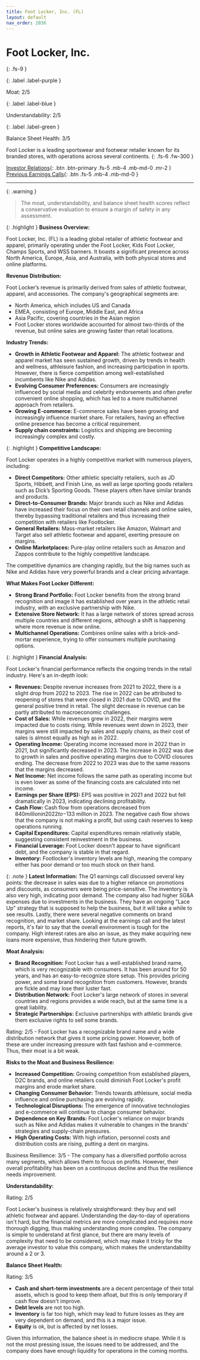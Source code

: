 ```yaml
---
title: Foot Locker, Inc. (FL)
layout: default
nav_order: 2036
---
```


# Foot Locker, Inc.
{: .fs-9 }

{: .label .label-purple }

Moat: 2/5

{: .label .label-blue }

Understandability: 2/5

{: .label .label-green }

Balance Sheet Health: 3/5

Foot Locker is a leading sportswear and footwear retailer known for its branded stores, with operations across several continents.
{: .fs-6 .fw-300 }

[Investor Relations](https://www.google.com/search?q=FL+investor+relations){: .btn .btn-primary .fs-5 .mb-4 .mb-md-0 .mr-2 }
[Previous Earnings Calls](https://discountingcashflows.com/company/FL/transcripts/){: .btn .fs-5 .mb-4 .mb-md-0 }

---

{: .warning }
>The moat, understandability, and balance sheet health scores reflect a conservative evaluation to ensure a margin of safety in any assessment.



{: .highlight }
**Business Overview:**

Foot Locker, Inc. (FL) is a leading global retailer of athletic footwear and apparel, primarily operating under the Foot Locker, Kids Foot Locker, Champs Sports, and WSS banners. It boasts a significant presence across North America, Europe, Asia, and Australia, with both physical stores and online platforms.

**Revenue Distribution:**

Foot Locker’s revenue is primarily derived from sales of athletic footwear, apparel, and accessories. The company's geographical segments are:

*   North America, which includes US and Canada
*   EMEA, consisting of Europe, Middle East, and Africa
*   Asia Pacific, covering countries in the Asian region
*  Foot Locker stores worldwide accounted for almost two-thirds of the revenue, but online sales are growing faster than retail locations.

**Industry Trends:**

*   **Growth in Athletic Footwear and Apparel:** The athletic footwear and apparel market has seen sustained growth, driven by trends in health and wellness, athleisure fashion, and increasing participation in sports. However, there is fierce competition among well-established incumbents like Nike and Adidas.
*   **Evolving Consumer Preferences:** Consumers are increasingly influenced by social media and celebrity endorsements and often prefer convenient online shopping, which has led to a more multichannel approach from retailers.
*   **Growing E-commerce:** E-commerce sales have been growing and increasingly influence market share. For retailers, having an effective online presence has become a critical requirement.
*  **Supply chain constraints:** Logistics and shipping are becoming increasingly complex and costly.

{: .highlight }
**Competitive Landscape:**

Foot Locker operates in a highly competitive market with numerous players, including:

*   **Direct Competitors:** Other athletic specialty retailers, such as JD Sports, Hibbett, and Finish Line, as well as large sporting goods retailers such as Dick’s Sporting Goods. These players often have similar brands and products. 
*   **Direct-to-Consumer Brands:** Major brands such as Nike and Adidas have increased their focus on their own retail channels and online sales, thereby bypassing traditional retailers and thus increasing their competition with retailers like Footlocker.
*   **General Retailers:** Mass-market retailers like Amazon, Walmart and Target also sell athletic footwear and apparel, exerting pressure on margins.
*   **Online Marketplaces:** Pure-play online retailers such as Amazon and Zappos contribute to the highly competitive landscape.
  
   The competitive dynamics are changing rapidly, but the big names such as Nike and Adidas have very powerful brands and a clear pricing advantage. 
  

**What Makes Foot Locker Different:**
*   **Strong Brand Portfolio:** Foot Locker benefits from the strong brand recognition and image it has established over years in the athletic retail industry, with an exclusive partnership with Nike.
*   **Extensive Store Network:** It has a large network of stores spread across multiple countries and different regions, although a shift is happening where more revenue is now online.
*   **Multichannel Operations:** Combines online sales with a brick-and-mortar experience, trying to offer consumers multiple purchasing options.

{: .highlight }
**Financial Analysis:**

Foot Locker's financial performance reflects the ongoing trends in the retail industry. Here's an in-depth look:

*   **Revenues:** Despite revenue increases from 2021 to 2022, there is a slight drop from 2022 to 2023. The rise in 2022 can be attributed to reopening of stores that were closed in 2021 due to COVID, and the general positive trend in retail. The slight decrease in revenue can be partly attributed to macroeconomic challenges.
*   **Cost of Sales:** While revenues grew in 2022, their margins were impacted due to costs rising. While revenues went down in 2023, their margins were still impacted by sales and supply chains, as their cost of sales is almost equally as high as in 2022.
*   **Operating Income:** Operating income increased more in 2022 than in 2021, but significantly decreased in 2023. The increase in 2022 was due to growth in sales and positive operating margins due to COVID closures ending. The decrease from 2022 to 2023 was due to the same reasons that the margins decreased.
*   **Net Income:** Net income follows the same path as operating income but is even lower as some of the financing costs are calculated into net income.
*   **Earnings per Share (EPS):** EPS was positive in 2021 and 2022 but fell dramatically in 2023, indicating declining profitability.
*   **Cash Flow:** Cash flow from operations decreased from $840 million in 2022 to -$133 million in 2023. The negative cash flow shows that the company is not making a profit, but using cash reserves to keep operations running.
*   **Capital Expenditures:** Capital expenditures remain relatively stable, suggesting consistent reinvestment in the business. 
*   **Financial Leverage:** Foot Locker doesn't appear to have significant debt, and the company is stable in that regard.
*  **Inventory:** Footlocker's inventory levels are high, meaning the company either has poor demand or too much stock on their hand.

{: .note }
**Latest Information:**
   The Q1 earnings call discussed several key points: the decrease in sales was due to a higher reliance on promotions and discounts, as consumers were being price-sensitive. The inventory is also very high, indicating poor demand. The company also had higher SG&A expenses due to investments in the business. They have an ongoing "Lace Up" strategy that is supposed to help the business, but it will take a while to see results. Lastly, there were several negative comments on brand recognition, and market share.
   Looking at the earnings call and the latest reports, it's fair to say that the overall environment is tough for the company. High interest rates are also an issue, as they make acquiring new loans more expensive, thus hindering their future growth.
   

**Moat Analysis:**
*   **Brand Recognition:** Foot Locker has a well-established brand name, which is very recognizable with consumers. It has been around for 50 years, and has an easy-to-recognize store setup. This provides pricing power, and some brand recognition from customers. However, brands are fickle and may lose their luster fast.
*   **Distribution Network:** Foot Locker's large network of stores in several countries and regions provides a wide reach, but at the same time is a great liability.
*   **Strategic Partnerships:** Exclusive partnerships with athletic brands give them exclusive rights to sell some brands.

Rating: 2/5 - Foot Locker has a recognizable brand name and a wide distribution network that gives it some pricing power. However, both of these are under increasing pressure with fast fashion and e-commerce. Thus, their moat is a bit weak.

**Risks to the Moat and Business Resilience:**
*   **Increased Competition:** Growing competition from established players, D2C brands, and online retailers could diminish Foot Locker's profit margins and erode market share.
*   **Changing Consumer Behavior:** Trends towards athleisure, social media influence and online purchasing are evolving rapidly.
*   **Technological Disruptions:** The emergence of innovative technologies and e-commerce will continue to change consumer behavior.
*   **Dependence on Key Brands:** Foot Locker's reliance on major brands such as Nike and Adidas makes it vulnerable to changes in the brands' strategies and supply-chain pressures.
*   **High Operating Costs:** With high inflation, personnel costs and distribution costs are rising, putting a dent on margins.

Business Resilience: 3/5 - The company has a diversified portfolio across many segments, which allows them to focus on profits. However, their overall profitability has been on a continuous decline and thus the resilience needs improvement.

**Understandability:**

Rating: 2/5

Foot Locker's business is relatively straightforward: they buy and sell athletic footwear and apparel. Understanding the day-to-day of operations isn't hard, but the financial metrics are more complicated and requires more thorough digging, thus making understanding more complex. The company is simple to understand at first glance, but there are many levels of complexity that need to be considered, which may make it tricky for the average investor to value this company, which makes the understandability around a 2 or 3.

**Balance Sheet Health:**

Rating: 3/5

*   **Cash and short-term investments** are a decent percentage of their total assets, which is good to keep them afloat, but this is only temporary if cash flow doesn't improve.
*   **Debt levels** are not too high.
*   **Inventory** is far too high, which may lead to future losses as they are very dependent on demand, and this is a major issue.
*   **Equity** is ok, but is affected by net losses.

Given this information, the balance sheet is in mediocre shape. While it is not the most pressing issue, the issues need to be addressed, and the company does have enough liquidity for operations in the coming months.
